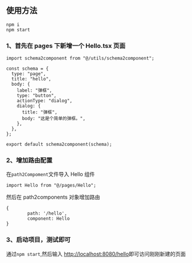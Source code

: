 ## 使用方法

```
npm i
npm start
```

### 1、首先在 pages 下新增一个 Hello.tsx 页面

```tsx
import schema2component from "@/utils/schema2component";

const schema = {
  type: "page",
  title: "hello",
  body: {
    label: "弹框",
    type: "button",
    actionType: "dialog",
    dialog: {
      title: "弹框",
      body: "这是个简单的弹框。",
    },
  },
};

export default schema2component(schema);
```

### 2、增加路由配置

在`path2Compoment`文件导入 Hello 组件

```tsx
import Hello from "@/pages/Hello";
```

然后在 path2components 对象增加路由

```
{
        path: '/hello',
        component: Hello
}
```

### 3、启动项目，测试即可

通过`npm start`,然后输入
[http://localhost:8080/hello](http://localhost:8080/hello)即可访问刚刚新建的页面
